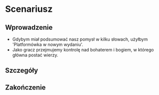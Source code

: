# Scenariusz
## Wprowadzenie
  * Gdybym miał podsumować nasz pomysł w kilku słowach, użyłbym 'Platformówka w nowym wydaniu'.
  * Jako gracz przejmujemy kontrolę nad bohaterem i bogiem, w którego główna postać wierzy.
  
## Szczegóły

## Zakończenie
